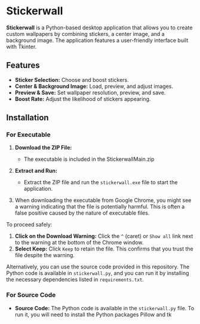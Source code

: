 # Stickerwall 

**Stickerwall** is a Python-based desktop application that allows you to create custom wallpapers by combining stickers, a center image, and a background image. The application features a user-friendly interface built with Tkinter.

## Features

- **Sticker Selection:** Choose and boost stickers.
- **Center & Background Image:** Load, preview, and adjust images.
- **Preview & Save:** Set wallpaper resolution, preview, and save.
- **Boost Rate:** Adjust the likelihood of stickers appearing.

## Installation

### For Executable

1. **Download the ZIP File:**
   - The executable is included in the StickerwallMain.zip

2. **Extract and Run:**
   - Extract the ZIP file and run the `stickerwall.exe` file to start the application.

3. When downloading the executable from Google Chrome, you might see a warning indicating that the file is potentially harmful. This is often a false positive caused by the nature of executable files.

 To proceed safely:
 1. **Click on the Download Warning:** Click the `^` (caret) or `Show all` link next to the warning at the bottom of 
 the Chrome window.
 2. **Select Keep:** Click `Keep` to retain the file. This confirms that you trust the file despite the warning.

Alternatively, you can use the source code provided in this repository. The Python code is available in `stickerwall.py`, and you can run it by installing the necessary dependencies listed in `requirements.txt`.

### For Source Code

- **Source Code:** The Python code is available in the `stickerwall.py` file. To run it, you will need to install the  Python packages Pillow and tk




